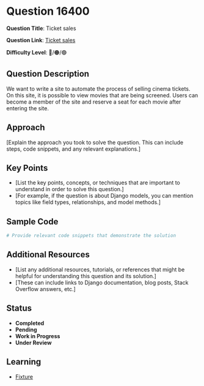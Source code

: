 
# Question 16400

**Question Title**: Ticket sales

**Question Link**: [Ticket sales](https://quera.org/problemset/16400) 

**Difficulty Level**: 🔴/🟠/🟢
## Question Description
We want to write a site to automate the process of selling cinema tickets. On this site, it is possible to view movies that are being screened. Users can become a member of the site and reserve a seat for each movie after entering the site.

## Approach
[Explain the approach you took to solve the question. This can include steps, code snippets, and any relevant explanations.]

## Key Points
- [List the key points, concepts, or techniques that are important to understand in order to solve this question.]
- [For example, if the question is about Django models, you can mention topics like field types, relationships, and model methods.]

## Sample Code
```python
# Provide relevant code snippets that demonstrate the solution
```

## Additional Resources
- [List any additional resources, tutorials, or references that might be helpful for understanding this question and its solution.]
- [These can include links to Django documentation, blog posts, Stack Overflow answers, etc.]

## Status


- **Completed**
- **Pending**
- **Work in Progress**
- **Under Review**

## Learning

- [Fixture](./../../learn/fixture.md) 